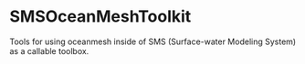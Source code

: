 # SMSOceanMeshToolkit
Tools for using oceanmesh inside of SMS (Surface-water Modeling System) as a callable toolbox. 
